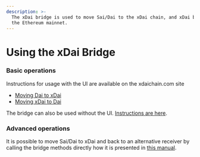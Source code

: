 ```yaml
---
description: >-
  The xDai bridge is used to move Sai/Dai to the xDai chain, and xDai back to
  the Ethereum mainnet.
---
```


# Using the xDai Bridge

### Basic operations

Instructions for usage with the UI are available on the xdaichain.com site

* [Moving Dai to xDai](https://www.xdaichain.com/for-users/converting-xdai-via-bridge/moving-dai-to-xdai)
* [Moving xDai to Dai](https://www.xdaichain.com/for-users/converting-xdai-via-bridge/moving-xdai-to-dai)

The bridge can also be used without the UI. [Instructions are here](how-to-use-xdai-bridge-without-ui.md).

### Advanced operations

It is possible to move Sai/Dai to xDai and back to an alternative receiver by calling the bridge methods directly how it is presented in [this manual](https://docs.tokenbridge.net/xdai-bridge/using-the-xdai-bridge/alternative-receiver-for-the-xdai-bridge).

